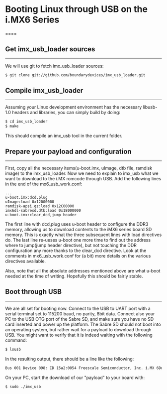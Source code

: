 # Booting Linux through USB on the i.MX6 Series   
====
  
  
## Get imx_usb_loader sources
----
We will use git to fetch imx_usb_loader sources:
```bash
$ git clone git://github.com/boundarydevices/imx_usb_loader.git
```

## Compile imx_usb_loader
----
Assuming your Linux development environment has the necessary libusb-1.0 headers and libraries, you can simply build by doing:
```bash
$ cd imx_usb_loader
$ make
```
This should compile an imx_usb tool in the current folder.

## Prepare your payload and configuration
----
First, copy all the necessary items(u-boot.imx, uImage, dtb file, ramdisk image) to the imx_usb_loader. 
Now we need to explain to imx_usb what we want to download to the i.MX romcode through USB. 
Add the following lines in the end of the mx6_usb_work.conf:

```
...
u-boot.imx:dcd,plug
uImage:load 0x12000000
ramdisk-apsi.gz:load 0x12C00000
imx6dl-sabresd.dtb:load 0x18000000
u-boot.imx:clear_dcd,jump header
```

The first line with dcd,plug uses u-boot header to configure the DDR3 memory, allowing us to download contents to the iMX6 series board SD memory.
This is exactly what the three subsequent lines with load directives do. 
The last line re-ueses u-boot one more time to find out the address where to jump(jump header directive), but not touching the DDR configuration any more thanks to the clear_dcd directive.
Look at the comments in mx6_usb_work.conf for (a bit) more details on the various directives available. 

Also, note that all the absolute addresses mentioned above are what u-boot needed at the time of writing. 
Hopefully this should be fairly stable. 


## Boot through USB
----
We are all set for booting now. 
Connect to the USB to UART port with a serial terminal set to 115200 baud, no parity, 8bit data. 
Connect also your PC to the USB OTG port of the Sabre SD, and make sure you have no SD card inserted and power up the platform. 
The Sabre SD should not boot into an operating system, but rather wait for a payload to download through USB. 
You might want to verify that it is indeed waiting with the following command:
```bash
$ lsusb
```

In the resulting output, there should be a line like the following:
```bash
Bus 001 Device 098: ID 15a2:0054 Freescale Semiconductor, Inc. i.MX 6Dual/6Quad SystemOnChip in RecoveryMode
```

On your PC, start the download of our "payload" to your board with:
```bash
$ sudo ./imx_usb
```

